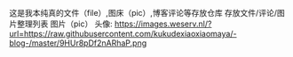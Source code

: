这是我本纯真的文件（file）,图床（pic）,博客评论等存放仓库
存放文件/评论/图片整理列表
图片（pic）
头像: https://images.weserv.nl/?url=https://raw.githubusercontent.com/kukudexiaoxiaomaya/-blog-/master/9HUr8pDf2nARhaP.png
